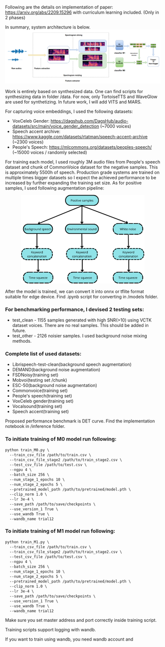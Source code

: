 Following are the details on implementation of paper: https://arxiv.org/abs/2209.15296 with curriculum learning included. (Only in 2 phases)

In summary, system architecture is below. 
![Alt text](images/arch.png)

Work is entirely based on synthesized data. One can find scripts for synthesizing data in folder /data. For now, only TortoiseTTS and WaveGlow are used for synthetizing. In future work, I will add VITS and MARS. 

For capturing voice embeddings, I used the following datasets:
  - VoxCeleb Gender: https://dagshub.com/DagsHub/audio-datasets/src/main/voice_gender_detection (~7000 voices)
  - Speech accent archive: https://www.kaggle.com/datasets/rtatman/speech-accent-archive (~2300 voices)
  - People's Speech: https://mlcommons.org/datasets/peoples-speech/ (~15000 voices / randomly selected)


For training each model, I used roughly 3M audio files from People's speech dataset and chunk of CommonVoice dataset for the negative samples. This is approximately 5500h of speech. Production grade systems are trained on multiple times bigger datasets so I expect the achieved performance to be increased by further expanding the training set size. As for positive samples, I used following augmentation pipeline:  
<p align="center">
<img src="images/aug_pipeline.png" alt="Alt text" width="400"/>
</p>


After the model is trained, we can convert it into onnx or tflite format suitable for edge device. Find .ipynb script for converting in /models folder.

### For benchmarking performance, I devised 2 testing sets:
  
  - test_clean -  1155 samples generated with high SNR(>10) using VCTK dataset voices. There are no real samples. This should be added in future.
  - test_other -  2126 noisier samples. I used background noise mixing methods.

### Complete list of used datasets:
  - Librispeech-test-clean(background speech augmentation)
  - DEMAND(background noise augmentation)
  - FSDNoisy(training set)
  - Mobvoi(testing set /chunk)
  - ESC-50(background noise augmentation)
  - Commonvoice(training set)
  - People's speech(training set)
  - VoxCeleb gender(training set)
  - Vocalsound(training set)
  - Speech accent(training set)

Proposed performance benchmark is DET curve. Find the implementation notebook in /inference folder.


### To initiate training of M0 model run following:
```
python train_M0.py \
  --train_csv_file /path/to/train.csv \
  --train_csv_file_stage2 /path/to/train_stage2.csv \
  --test_csv_file /path/to/test.csv \
  --ngpu 4 \
  --batch_size 256 \
  --num_stage_1_epochs 10 \
  --num_stage_2_epochs 5 \
  --pretrained_model_path /path/to/pretrained/model.pth \
  --clip_norm 1.0 \
  --lr 3e-4 \
  --save_path /path/to/save/checkpoints \
  --use_version_1 True \
  --use_wandb True \
  --wandb_name trial12
```
### To initiate training of M1 model run following:
```
python train_M1.py \
  --train_csv_file /path/to/train.csv \
  --train_csv_file_stage2 /path/to/train_stage2.csv \
  --test_csv_file /path/to/test.csv \
  --ngpu 4 \
  --batch_size 256 \
  --num_stage_1_epochs 10 \
  --num_stage_2_epochs 5 \
  --pretrained_model_path /path/to/pretrained/model.pth \
  --clip_norm 1.0 \
  --lr 3e-4 \
  --save_path /path/to/save/checkpoints \
  --use_version_1 True \
  --use_wandb True \
  --wandb_name trial12
```

Make sure you set master address and port correctly inside training script.

Training scripts support logging with wandb. 

If you want to train using wandb, you need wandb account and

